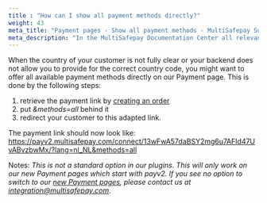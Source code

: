 ```yaml
---
title : "How can I show all payment methods directly?"
weight: 43
meta_title: "Payment pages - Show all payment methods - MultiSafepay Support"
meta_description: "In the MultiSafepay Documentation Center all relevant information regarding our Plugins and API. As well as Support pages for Payment Method, Tools and General Questions. You can also find the contact details of our Support Team and Integration Team."
---
```


When the country of your customer is not fully clear or your backend does not allow you to provide for the correct country code, you might want to offer all available payment methods directly on our Payment page. This is done by the following steps:

1. retrieve the payment link by [creating an order](/api/#create-an-order)
2. put _&methods=all_ behind it
3. redirect your customer to this adapted link.

The payment link should now look like:
https://payv2.multisafepay.com/connect/13wFwA57daBSY2mg6u7AFId47UvABvzbwMx/?lang=nl_NL&methods=all

Notes:
_This is not a standard option in our plugins. 
This will only work on our new Payment pages which start with payv2. If you see no option to switch to our [new Payment pages](/tools/payment-pages/what-is-payv2/), please contact us at <integration@multisafepay.com>_.
